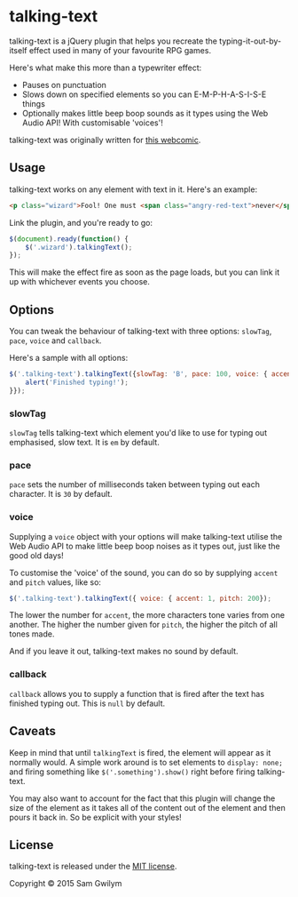 # talking-text

talking-text is a jQuery plugin that helps you recreate the typing-it-out-by-itself effect used in many of your favourite RPG games.

Here's what make this more than a typewriter effect:
- Pauses on punctuation
- Slows down on specified elements so you can E-M-P-H-A-S-I-S-E things
- Optionally makes little beep boop sounds as it types using the Web Audio API! With customisable 'voices'!

talking-text was originally written for [this webcomic](http://gwil.co/peaches/tales/2.html).

## Usage

talking-text works on any element with text in it. Here's an example:

```html
<p class="wizard">Fool! One must <span class="angry-red-text">never</span> even think of the <em>Forest of Impenetrable Sadness</em>!</p>  
```

Link the plugin, and you're ready to go:

```javascript
$(document).ready(function() {
	$('.wizard').talkingText();
});
```

This will make the effect fire as soon as the page loads, but you can link it up with whichever events you choose.

## Options

You can tweak the behaviour of talking-text with three options: `slowTag`, `pace`, `voice` and `callback`.

Here's a sample with all options:

```javascript
$('.talking-text').talkingText({slowTag: 'B', pace: 100, voice: { accent: 1, pitch: 200}, callback: function() {
	alert('Finished typing!');
}});
```

### slowTag

`slowTag` tells talking-text which element you'd like to use for typing out emphasised, slow text. It is `em` by default.


### pace

`pace` sets the number of milliseconds taken between typing out each character. It is `30` by default.

### voice

Supplying a `voice` object with your options will make talking-text utilise the Web Audio API to make little beep boop noises as it types out, just like the good old days!

To customise the 'voice' of the sound, you can do so by supplying `accent` and `pitch` values, like so:

```javascript
$('.talking-text').talkingText({ voice: { accent: 1, pitch: 200});
```

The lower the number for `accent`, the more characters tone varies from one another. The higher the number given for `pitch`, the higher the pitch of all tones made.

And if you leave it out, talking-text makes no sound by default.

### callback

`callback` allows you to supply a function that is fired after the text has finished typing out. This is `null` by default.

## Caveats

Keep in mind that until `talkingText` is fired, the element will appear as it normally would. A simple work around is to set elements to `display: none;` and firing something like `$('.something').show()` right before firing talking-text.

You may also want to account for the fact that this plugin will change the size of the element as it takes all of the content out of the element and then pours it back in. So be explicit with your styles!

## License

talking-text is released under the [MIT license](http://desandro.mit-license.org/).

Copyright &copy; 2015 Sam Gwilym
